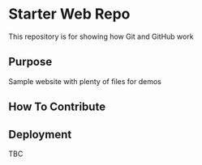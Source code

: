 # Starter Web Repo

This repository is for showing how Git and GitHub work

## Purpose

Sample website with plenty of files for demos

## How To Contribute

## Deployment
TBC